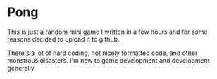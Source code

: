 Pong
====

This is just a random mini game I written in a few hours and for some reasons decided to upload it to github.

There's a lot of hard coding, not nicely formatted code, and other monstrous disasters. I'm new to game development and development generally
